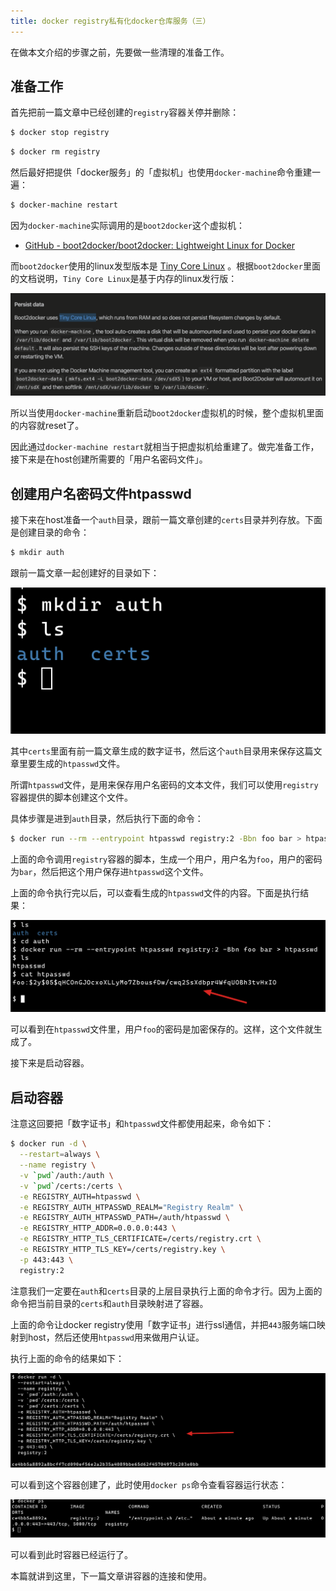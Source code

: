 ```yaml
---
title: docker registry私有化docker仓库服务（三）
---
```


在做本文介绍的步骤之前，先要做一些清理的准备工作。

## 准备工作

首先把前一篇文章中已经创建的`registry`容器关停并删除：

```bash
$ docker stop registry
```

```bash
$ docker rm registry
```

然后最好把提供「docker服务」的「虚拟机」也使用`docker-machine`命令重建一遍：

```bash
$ docker-machine restart
```

因为`docker-machine`实际调用的是`boot2docker`这个虚拟机：

* [GitHub - boot2docker/boot2docker: Lightweight Linux for Docker](https://github.com/boot2docker/boot2docker)

而`boot2docker`使用的linux发型版本是 [Tiny Core Linux](http://tinycorelinux.net/) 。根据`boot2docker`里面的文档说明，`Tiny Core Linux`是基于内存的linux发行版：

![](https://raw.githubusercontent.com/liweinan/blogpic2020_ii/master/mar14/604F23F5-1816-4CF3-B93C-D2427001D6BA.png)

所以当使用`docker-machine`重新启动`boot2docker`虚拟机的时候，整个虚拟机里面的内容就reset了。

因此通过`docker-machine restart`就相当于把虚拟机给重建了。做完准备工作，接下来是在host创建所需要的「用户名密码文件」。

## 创建用户名密码文件htpasswd

接下来在host准备一个`auth`目录，跟前一篇文章创建的`certs`目录并列存放。下面是创建目录的命令：

```bash
$ mkdir auth
```

跟前一篇文章一起创建好的目录如下：

![](https://raw.githubusercontent.com/liweinan/blogpic2020_ii/master/mar14/23BAFEB3-9BAF-4298-8DCF-D80F5C31DF05.png)

其中`certs`里面有前一篇文章生成的数字证书，然后这个`auth`目录用来保存这篇文章里要生成的`htpasswd`文件。

所谓`htpasswd`文件，是用来保存用户名密码的文本文件，我们可以使用`registry`容器提供的脚本创建这个文件。

具体步骤是进到`auth`目录，然后执行下面的命令：

```bash
$ docker run --rm --entrypoint htpasswd registry:2 -Bbn foo bar > htpasswd
```

上面的命令调用`registry`容器的脚本，生成一个用户，用户名为`foo`，用户的密码为`bar`，然后把这个用户保存进`htpasswd`这个文件。

上面的命令执行完以后，可以查看生成的`htpasswd`文件的内容。下面是执行结果：

![](https://raw.githubusercontent.com/liweinan/blogpic2020_ii/master/mar14/AA7F352D-928F-4E7B-AC32-650937EF0A9F.png)

可以看到在`htpasswd`文件里，用户`foo`的密码是加密保存的。这样，这个文件就生成了。

接下来是启动容器。

## 启动容器

注意这回要把「数字证书」和`htpasswd`文件都使用起来，命令如下：

```bash
$ docker run -d \
  --restart=always \
  --name registry \
  -v `pwd`/auth:/auth \
  -v `pwd`/certs:/certs \
  -e REGISTRY_AUTH=htpasswd \
  -e REGISTRY_AUTH_HTPASSWD_REALM="Registry Realm" \
  -e REGISTRY_AUTH_HTPASSWD_PATH=/auth/htpasswd \
  -e REGISTRY_HTTP_ADDR=0.0.0.0:443 \
  -e REGISTRY_HTTP_TLS_CERTIFICATE=/certs/registry.crt \
  -e REGISTRY_HTTP_TLS_KEY=/certs/registry.key \
  -p 443:443 \
  registry:2
```

注意我们一定要在`auth`和`certs`目录的上层目录执行上面的命令才行。因为上面的命令把当前目录的`certs`和`auth`目录映射进了容器。

上面的命令让docker registry使用「数字证书」进行ssl通信，并把`443`服务端口映射到host，然后还使用`htpasswd`用来做用户认证。

执行上面的命令的结果如下：

![](https://raw.githubusercontent.com/liweinan/blogpic2020_ii/master/mar14/5DB531F5-3537-422D-886D-4253AE34D1FE.png)

可以看到这个容器创建了，此时使用`docker ps`命令查看容器运行状态：

![](https://raw.githubusercontent.com/liweinan/blogpic2020_ii/master/mar14/BFB65B98-29D1-4C0D-A851-F7E95958E03E.png)

可以看到此时容器已经运行了。

本篇就讲到这里，下一篇文章讲容器的连接和使用。
